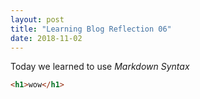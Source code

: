 ```yaml
---
layout: post
title: "Learning Blog Reflection 06"
date: 2018-11-02
---
```



Today we learned to use *Markdown Syntax*

```html
<h1>wow</h1>
```
